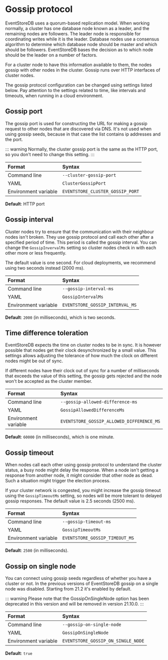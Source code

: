 # Gossip protocol

EventStoreDB uses a quorum-based replication model. When working normally, a cluster has one database node known as a leader, and the remaining nodes are followers. The leader node is responsible for coordinating writes while it is the leader. Database nodes use a consensus algorithm to determine which database node should be master and which should be followers. EventStoreDB bases the decision as to which node should be the leader on a number of factors.

For a cluster node to have this information available to them, the nodes gossip with other nodes in the cluster. Gossip runs over HTTP interfaces of cluster nodes.

The gossip protocol configuration can be changed using settings listed below. Pay attention to the settings related to time, like intervals and timeouts, when running in a cloud environment.

## Gossip port

The gossip port is used for constructing the URL for making a gossip request to other nodes that are discovered via DNS. It's not used when using gossip seeds, because in that case the list contains ip addresses and the port.  

::: warning
Normally, the cluster gossip port is the same as the HTTP port, so you don't need to change this setting.
:::

| Format               | Syntax |
| :------------------- | :----- |
| Command line         | `--cluster-gossip-port` |
| YAML                 | `ClusterGossipPort` |
| Environment variable | `EVENTSTORE_CLUSTER_GOSSIP_PORT` |

**Default**: HTTP port

## Gossip interval

Cluster nodes try to ensure that the communication with their neighbour nodes isn't broken. They use gossip protocol and call each other after a specified period of time. This period is called the gossip interval. You can change the `GossipInvervalMs` setting so cluster nodes check in with each other more or less frequently.

The default value is one second. For cloud deployments, we recommend using two seconds instead (2000 ms).

| Format               | Syntax |
| :------------------- | :----- |
| Command line         | `--gossip-interval-ms` |
| YAML                 | `GossipIntervalMs` |
| Environment variable | `EVENTSTORE_GOSSIP_INTERVAL_MS` |

**Default**: `2000` (in milliseconds), which is two seconds.

## Time difference toleration

EventStoreDB expects the time on cluster nodes to be in sync. It is however possible that nodes get their clock desynchronized by a small value. This settings allows adjusting the tolerance of how much the clock on different nodes might be out of sync.

If different nodes have their clock out of sync for a number of milliseconds that exceeds the value of this setting, the gossip gets rejected and the node won't be accepted as the cluster member.

| Format               | Syntax |
| :------------------- | :----- |
| Command line         | `--gossip-allowed-difference-ms` |
| YAML                 | `GossipAllowedDifferenceMs` |
| Environment variable | `EVENTSTORE_GOSSIP_ALLOWED_DIFFERENCE_MS` |

**Default**: `60000` (in milliseconds), which is one minute.

## Gossip timeout

When nodes call each other using gossip protocol to understand the cluster status, a busy node might delay the response. When a node isn't getting a response from another node, it might consider that other node as dead. Such a situation might trigger the election process.

If your cluster network is congested, you might increase the gossip timeout using the `GossipTimeoutMs` setting, so nodes will be more tolerant to delayed gossip responses. The default value is 2.5 seconds (2500 ms).

| Format               | Syntax |
| :------------------- | :----- |
| Command line         | `--gossip-timeout-ms` |
| YAML                 | `GossipTimeoutMs` |
| Environment variable | `EVENTSTORE_GOSSIP_TIMEOUT_MS` |

**Default**: `2500` (in milliseconds).

## Gossip on single node

You can connect using gossip seeds regardless of whether you have a cluster or not. In the previous versions of EventStoreDB gossip on a single node was disabled. Starting from 21.2 it's enabled by default.

::: warning
Please note that the GossipOnSingleNode option has been deprecated in this version and will be removed in version 21.10.0.
:::

| Format               | Syntax |
| :------------------- | :----- |
| Command line         | `--gossip-on-single-node` |
| YAML                 | `GossipOnSingleNode` |
| Environment variable | `EVENTSTORE_GOSSIP_ON_SINGLE_NODE` |

**Default**: `true`
